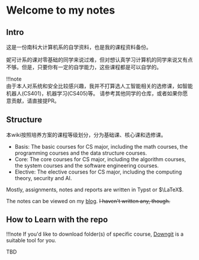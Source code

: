# Welcome to my notes

## Intro

这是一份南科大计算机系的自学资料，也是我的课程资料备份。

妮可计系的课对零基础的同学来说过难，但对想认真学习计算机的同学来说又有点不够。但是，只要你有一定的自学能力，这些课程都是可以自学的。

!!!note   
    由于本人对系统和安全比较感兴趣，我并不打算选人工智能相关的选修课，如智能机器人(CS401)，机器学习(CS405)等。 请参考其他同学的仓库，或者如果你愿意贡献，请直接提PR。

## Structure

本wiki按照培养方案的课程等级划分，分为基础课、核心课和选修课。

- Basis: The basic courses for CS major, including the math courses, the programming courses and the data structure courses.
- Core: The core courses for CS major, including the algorithm courses, the system courses and the software engineering courses.
- Elective: The elective courses for CS major, including the computing theory, security and AI.

Mostly, assignments, notes and reports are written in Typst or $\LaTeX$.

The notes can be viewed on my [blog](https://blog.benx.dev). ~~I haven't written any, though.~~

## How to Learn with the repo

!!!note
    If you'd like to download folder(s) of specific course, [Downgit](https://downgit.benx.dev) is a suitable tool for you.

TBD

